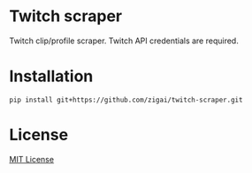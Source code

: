 # Twitch scraper
Twitch clip/profile scraper.
Twitch API credentials are required.

# Installation
```
pip install git+https://github.com/zigai/twitch-scraper.git
```
# License
[MIT License](https://github.com/zigai/twitch-scraper/blob/master/LICENSE)
